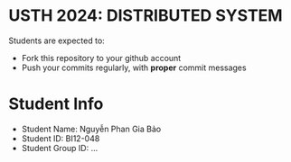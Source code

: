 USTH 2024: DISTRIBUTED SYSTEM
=====================================================

Students are expected to:
* Fork this repository to your github account
* Push your commits regularly, with **proper** commit messages


Student Info
=========================

* Student Name: Nguyễn Phan Gia Bảo 
* Student ID: BI12-048
* Student Group ID: ...
